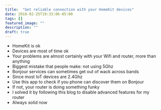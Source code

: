 ```yaml
---
title:  "Get reliable connection with your HomeKit devices"
date: 2018-02-25T19:33:06-05:00
tags: []
featured_image: ""
description: ""
draft: true
---
```


- HomeKit is ok
- Devices are most of time ok 
- Your problems are almost certainly with your Wifi and router, more than anything
- Biggest mistake that people make: not using 5Ghz
- Bonjour services can sometimes get out of wack across bands
- Since most IoT devices are 2.4Ghz
- Use this app to check if you phone can discover them on Bonjour
- If not, your router is doing something funky
- I solved it by following this blog to disable advanced features for my router
- Always solid now